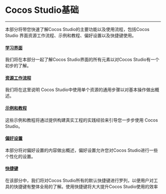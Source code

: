 # Cocos Studio基础
---

本部分将带您快速了解Cocos Studio的主要功能以及使用流程，包括Cocos Studio 界面资源工作流程、示例和教程、偏好设置以及快捷键使用。

#### [学习界面](../interface/about/zh.md)

我们将在本部分一起了解Cocos Studio界面的所有元素以对Cocos Studio有一个初步的了解。

#### [资源工作流程](../interface/resources/zh.md)

我们将在这里说明 Cocos Studio中使用单个资源的通用步骤以对基本操作做出概述。

#### [示例和教程](../samples-and-tutorial/zh.md)

这些示例和教程将通过提供构建真实工程的实践经验来引导您一步步使用 Cocos Studio。

#### [偏好设置](../preference/zh.md)

本部分将对偏好设置的内容做出概述，偏好设置允许您对Cocos Studio进行一些个性化的设置。

#### [快捷键](../shotcut/zh.md)

在该部分中，我们将对Cocos Studio所有的默认快捷键进行罗列，以便用户对工具的快捷键有整体全局的了解。使用快捷键将大大提升Cocos Studio使用的效率